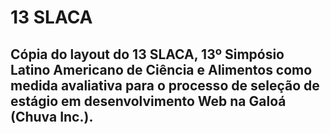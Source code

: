 # 13 SLACA

## Cópia do layout do 13 SLACA, 13º Simpósio Latino Americano de Ciência e Alimentos como medida avaliativa para o processo de seleção de estágio em desenvolvimento Web na Galoá (Chuva Inc.).
